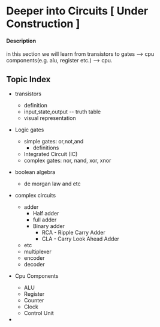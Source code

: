 # Deeper into Circuits [ Under Construction ]

#### Description
in this section we will learn from transistors to gates --> cpu components(e.g. alu, register etc.) --> cpu.

## Topic Index
- transistors
  - definition
  - input,state,output -- truth table
  - visual representation
- Logic gates
  - simple gates: or,not,and
    - definitions
  - Integrated Circuit (IC)
  - complex gates: nor, nand, xor, xnor
- boolean algebra
  - de morgan law and etc

- complex circuits
  - adder
    - Half adder
    - full adder
    - Binary adder
      - RCA - Ripple Carry Adder
      - CLA - Carry Look Ahead Adder
  - etc
  - multiplexer
  - encoder
  - decoder

- Cpu Components
  - ALU
  - Register
  - Counter
  - Clock
  - Control Unit

- 
